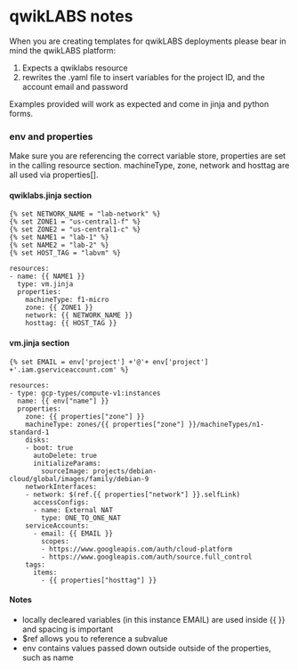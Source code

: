 # qwikLABS notes


When you are creating templates for qwikLABS deployments please bear in mind the qwikLABS platform:
1. Expects a qwiklabs resource
2. rewrites the .yaml file to insert variables for the project ID, and the account email and password

Examples provided will work as expected and come in jinja and python forms.

### env and properties

Make sure you are referencing the correct variable store, properties are set in the calling resource section.  machineType, zone, network and hosttag are all used via properties\[\].

#### qwiklabs.jinja section
``` 
{% set NETWORK_NAME = "lab-network" %}
{% set ZONE1 = "us-central1-f" %}
{% set ZONE2 = "us-central1-c" %}
{% set NAME1 = "lab-1" %}
{% set NAME2 = "lab-2" %}
{% set HOST_TAG = "labvm" %}

resources:
- name: {{ NAME1 }}
  type: vm.jinja
  properties:
    machineType: f1-micro
    zone: {{ ZONE1 }}
    network: {{ NETWORK_NAME }}
    hosttag: {{ HOST_TAG }}
```

#### vm.jinja section

```
{% set EMAIL = env['project'] +'@'+ env['project'] +'.iam.gserviceaccount.com' %}

resources:
- type: gcp-types/compute-v1:instances
  name: {{ env["name"] }}
  properties:
    zone: {{ properties["zone"] }}
    machineType: zones/{{ properties["zone"] }}/machineTypes/n1-standard-1
    disks:
    - boot: true
      autoDelete: true
      initializeParams:
        sourceImage: projects/debian-cloud/global/images/family/debian-9
    networkInterfaces:
    - network: $(ref.{{ properties["network"] }}.selfLink)
      accessConfigs:
      - name: External NAT
        type: ONE_TO_ONE_NAT
    serviceAccounts:
      - email: {{ EMAIL }}
        scopes:
        - https://www.googleapis.com/auth/cloud-platform
        - https://www.googleapis.com/auth/source.full_control
    tags:
      items:
        - {{ properties["hosttag"] }}
```

#### Notes 
 - locally decleared variables (in this instance EMAIL) are used inside {{ }} and spacing is important
 - $ref allows you to reference a subvalue
 - env contains values passed down outside outside of the properties, such as name
